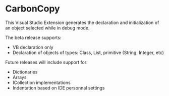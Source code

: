 # CarbonCopy
This Visual Studio Extension generates the declaration and initialization of an object selected while in debug mode.

The beta release supports:

- VB declaration only
- Declaration of objects of types: Class, List, primitive (String, Integer, etc)


Future releases will include support for:

- Dictionaries
- Arrays
- ICollection implementations
- Indentation based on IDE personnal settings
